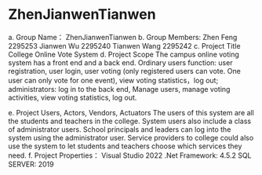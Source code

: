 # ZhenJianwenTianwen
a. Group Name：
          ZhenJianwenTianwen
b. Group Members:
          Zhen Feng      2295253
          Jianwen Wu   2295240
          Tianwen Wang   2295242
c. Project Title
          College Online Vote System
d. Project Scope
          The campus online voting system has a front end and a back end.  Ordinary users function: user registration, user login, user voting (only registered users can vote.  One user can only vote for one event), view voting statistics，log out;  administrators: log in to the back end, Manage users, manage voting activities, view voting statistics, log out.

e. Project Users, Actors, Vendors, Actuators 
          The users of this system are all the students and teachers in the college. System users also include a class of administrator users. School principals and leaders can log into the system using the administrator user. Service providers to college could also use the system to let students and teachers choose which services they need.
f. Project Properties：
          Visual Studio 2022
          .Net Framework: 4.5.2 
          SQL SERVER: 2019 

